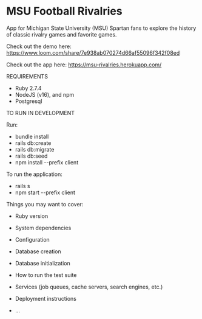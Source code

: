 # MSU Football Rivalries

App for Michigan State University (MSU) Spartan fans to explore the history of classic rivalry games and favorite games.

Check out the demo here: https://www.loom.com/share/7e938ab070274d66af55096f342f08ed

Check out the app here: https://msu-rivalries.herokuapp.com/

REQUIREMENTS

- Ruby 2.7.4
- NodeJS (v16), and npm
- Postgresql

TO RUN IN DEVELOPMENT

Run: 
- bundle install
- rails db:create
- rails db:migrate
- rails db:seed
- npm install --prefix client

To run the application: 
- rails s
- npm start --prefix client


Things you may want to cover:

* Ruby version

* System dependencies

* Configuration

* Database creation

* Database initialization

* How to run the test suite

* Services (job queues, cache servers, search engines, etc.)

* Deployment instructions

* ...
